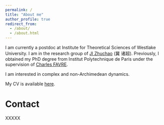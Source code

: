 ```yaml
---
permalink: /
title: "About me"
author_profile: true
redirect_from: 
  - /about/
  - /about.html
---
```


I am currently a postdoc at Institute for Theoretical Sciences of Westlake University. I am in the research group of [JI Zhuchao](https://sites.google.com/site/zhuchaojishomepage/) (冀 诸超). Previously, I obtained my PhD degree from Institut Polytechnique de Paris under the supervision of [Charles FAVRE](https://perso.pages.math.cnrs.fr/users/charles.favre/).

I am interested in complex and non-Archimedean dynamics. 

My CV is available [here](../assets/Curriculum_Vitae.pdf).

Contact
======
XXXXX

